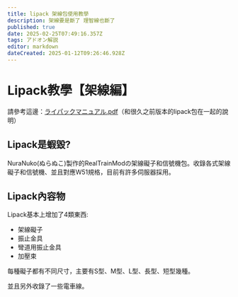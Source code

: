 ```yaml
---
title: lipack 架線包使用教學
description: 架線要是斷了 理智線也斷了
published: true
date: 2025-02-25T07:49:16.357Z
tags: アドオン解説
editor: markdown
dateCreated: 2025-01-12T09:26:46.928Z
---
```


# Lipack教學【架線編】

請參考這邊：<a href="https://ux.getuploader.com/HashimotoSesaku_download/download/8" target="_blank">ライパックマニュアル.pdf</a>（和很久之前版本的lipack包在一起的說明）

## Lipack是蝦毀?
NuraNuko(ぬらぬこ)製作的RealTrainModの架線礙子和信號機包。收錄各式架線礙子和信號機、並且對應W51規格，目前有許多伺服器採用。

## Lipack內容物
Lipack基本上增加了4類東西:

* 架線礙子
* 振止金具
* 彎道用振止金具
* 加壓束

每種礙子都有不同尺寸，主要有S型、M型、L型、長型、短型幾種。

並且另外收錄了一些電車線。